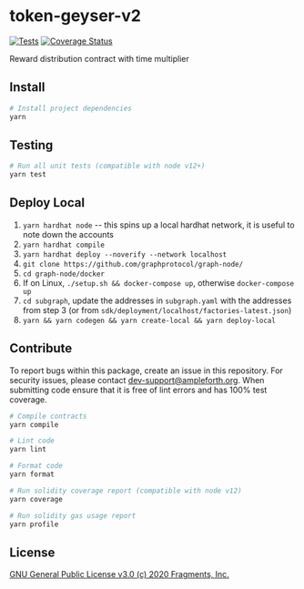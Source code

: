 # token-geyser-v2

[![Tests](https://github.com/ampleforth/token-geyser-v2/workflows/CI/badge.svg)](https://github.com/ampleforth/token-geyser-v2/actions) [![Coverage Status](https://coveralls.io/repos/github/ampleforth/token-geyser-v2/badge.svg?t=HP4Dtq)](https://coveralls.io/github/ampleforth/token-geyser-v2)

Reward distribution contract with time multiplier

## Install

```bash
# Install project dependencies
yarn
```

## Testing

```bash
# Run all unit tests (compatible with node v12+)
yarn test
```

## Deploy Local
1. `yarn hardhat node` -- this spins up a local hardhat network, it is useful to note down the accounts
2. `yarn hardhat compile`
3. `yarn hardhat deploy --noverify --network localhost`
4. `git clone https://github.com/graphprotocol/graph-node/`
5. `cd graph-node/docker`
6. If on Linux, `./setup.sh && docker-compose up`, otherwise `docker-compose up`
7. `cd subgraph`, update the addresses in `subgraph.yaml` with the addresses from step 3 (or from `sdk/deployment/localhost/factories-latest.json`)
8. `yarn && yarn codegen && yarn create-local && yarn deploy-local`

## Contribute

To report bugs within this package, create an issue in this repository.
For security issues, please contact dev-support@ampleforth.org.
When submitting code ensure that it is free of lint errors and has 100% test coverage.

```bash
# Compile contracts
yarn compile

# Lint code
yarn lint

# Format code
yarn format

# Run solidity coverage report (compatible with node v12)
yarn coverage

# Run solidity gas usage report
yarn profile
```

## License

[GNU General Public License v3.0 (c) 2020 Fragments, Inc.](./LICENSE)
